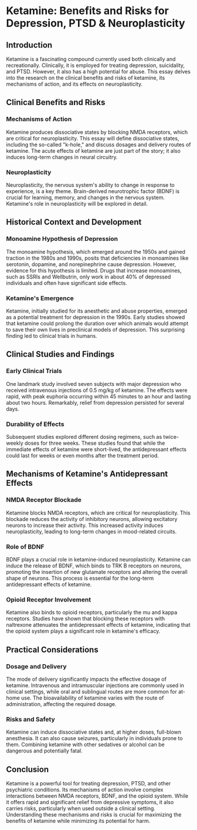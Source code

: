 # Ketamine: Benefits and Risks for Depression, PTSD & Neuroplasticity

## Introduction

Ketamine is a fascinating compound currently used both clinically and recreationally. Clinically, it is employed for treating depression, suicidality, and PTSD. However, it also has a high potential for abuse. This essay delves into the research on the clinical benefits and risks of ketamine, its mechanisms of action, and its effects on neuroplasticity.

## Clinical Benefits and Risks

### Mechanisms of Action

Ketamine produces dissociative states by blocking NMDA receptors, which are critical for neuroplasticity. This essay will define dissociative states, including the so-called "k-hole," and discuss dosages and delivery routes of ketamine. The acute effects of ketamine are just part of the story; it also induces long-term changes in neural circuitry.

### Neuroplasticity

Neuroplasticity, the nervous system's ability to change in response to experience, is a key theme. Brain-derived neurotrophic factor (BDNF) is crucial for learning, memory, and changes in the nervous system. Ketamine's role in neuroplasticity will be explored in detail.

## Historical Context and Development

### Monoamine Hypothesis of Depression

The monoamine hypothesis, which emerged around the 1950s and gained traction in the 1980s and 1990s, posits that deficiencies in monoamines like serotonin, dopamine, and norepinephrine cause depression. However, evidence for this hypothesis is limited. Drugs that increase monoamines, such as SSRIs and Wellbutrin, only work in about 40% of depressed individuals and often have significant side effects.

### Ketamine's Emergence

Ketamine, initially studied for its anesthetic and abuse properties, emerged as a potential treatment for depression in the 1990s. Early studies showed that ketamine could prolong the duration over which animals would attempt to save their own lives in preclinical models of depression. This surprising finding led to clinical trials in humans.

## Clinical Studies and Findings

### Early Clinical Trials

One landmark study involved seven subjects with major depression who received intravenous injections of 0.5 mg/kg of ketamine. The effects were rapid, with peak euphoria occurring within 45 minutes to an hour and lasting about two hours. Remarkably, relief from depression persisted for several days.

### Durability of Effects

Subsequent studies explored different dosing regimens, such as twice-weekly doses for three weeks. These studies found that while the immediate effects of ketamine were short-lived, the antidepressant effects could last for weeks or even months after the treatment period.

## Mechanisms of Ketamine's Antidepressant Effects

### NMDA Receptor Blockade

Ketamine blocks NMDA receptors, which are critical for neuroplasticity. This blockade reduces the activity of inhibitory neurons, allowing excitatory neurons to increase their activity. This increased activity induces neuroplasticity, leading to long-term changes in mood-related circuits.

### Role of BDNF

BDNF plays a crucial role in ketamine-induced neuroplasticity. Ketamine can induce the release of BDNF, which binds to TRK B receptors on neurons, promoting the insertion of new glutamate receptors and altering the overall shape of neurons. This process is essential for the long-term antidepressant effects of ketamine.

### Opioid Receptor Involvement

Ketamine also binds to opioid receptors, particularly the mu and kappa receptors. Studies have shown that blocking these receptors with naltrexone attenuates the antidepressant effects of ketamine, indicating that the opioid system plays a significant role in ketamine's efficacy.

## Practical Considerations

### Dosage and Delivery

The mode of delivery significantly impacts the effective dosage of ketamine. Intravenous and intramuscular injections are commonly used in clinical settings, while oral and sublingual routes are more common for at-home use. The bioavailability of ketamine varies with the route of administration, affecting the required dosage.

### Risks and Safety

Ketamine can induce dissociative states and, at higher doses, full-blown anesthesia. It can also cause seizures, particularly in individuals prone to them. Combining ketamine with other sedatives or alcohol can be dangerous and potentially fatal.

## Conclusion

Ketamine is a powerful tool for treating depression, PTSD, and other psychiatric conditions. Its mechanisms of action involve complex interactions between NMDA receptors, BDNF, and the opioid system. While it offers rapid and significant relief from depressive symptoms, it also carries risks, particularly when used outside a clinical setting. Understanding these mechanisms and risks is crucial for maximizing the benefits of ketamine while minimizing its potential for harm.